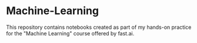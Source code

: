 # Machine-Learning

This repository contains notebooks created as part of my hands-on practice for the "Machine Learning" course offered by fast.ai.
